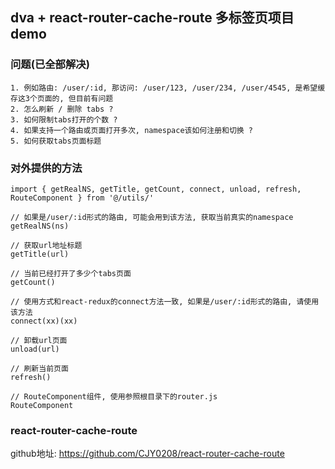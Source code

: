 ## dva + react-router-cache-route 多标签页项目demo

### 问题(已全部解决)

```
1. 例如路由: /user/:id, 那访问: /user/123, /user/234, /user/4545, 是希望缓存这3个页面的, 但目前有问题 
2. 怎么刷新 / 删除 tabs ? 
3. 如何限制tabs打开的个数 ?
4. 如果支持一个路由或页面打开多次, namespace该如何注册和切换 ? 
5. 如何获取tabs页面标题 
```

### 对外提供的方法

```
import { getRealNS, getTitle, getCount, connect, unload, refresh, RouteComponent } from '@/utils/'

// 如果是/user/:id形式的路由, 可能会用到该方法, 获取当前真实的namespace
getRealNS(ns)

// 获取url地址标题
getTitle(url)

// 当前已经打开了多少个tabs页面
getCount()

// 使用方式和react-redux的connect方法一致, 如果是/user/:id形式的路由, 请使用该方法
connect(xx)(xx)

// 卸载url页面
unload(url)

// 刷新当前页面
refresh()

// RouteComponent组件, 使用参照根目录下的router.js
RouteComponent

```

### react-router-cache-route

github地址: https://github.com/CJY0208/react-router-cache-route